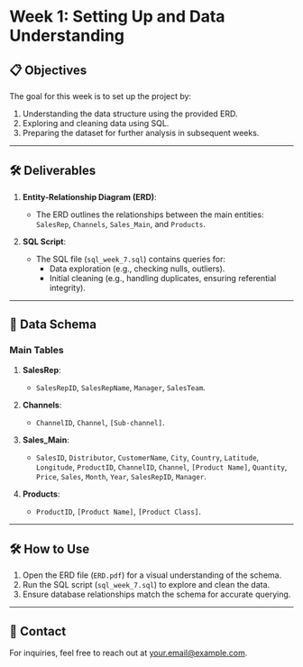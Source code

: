 # Week 1: Setting Up and Data Understanding

## 📋 Objectives
The goal for this week is to set up the project by:
1. Understanding the data structure using the provided ERD.
2. Exploring and cleaning data using SQL.
3. Preparing the dataset for further analysis in subsequent weeks.

---

## 🛠️ Deliverables
1. **Entity-Relationship Diagram (ERD)**:
   - The ERD outlines the relationships between the main entities: `SalesRep`, `Channels`, `Sales_Main`, and `Products`.

2. **SQL Script**:
   - The SQL file (`sql_week_7.sql`) contains queries for:
     - Data exploration (e.g., checking nulls, outliers).
     - Initial cleaning (e.g., handling duplicates, ensuring referential integrity).

---

## 📂 Data Schema
### **Main Tables**
1. **SalesRep**:
   - `SalesRepID`, `SalesRepName`, `Manager`, `SalesTeam`.

2. **Channels**:
   - `ChannelID`, `Channel`, `[Sub-channel]`.

3. **Sales_Main**:
   - `SalesID`, `Distributor`, `CustomerName`, `City`, `Country`, `Latitude`, `Longitude`, `ProductID`, `ChannelID`, `Channel`, `[Product Name]`, `Quantity`, `Price`, `Sales`, `Month`, `Year`, `SalesRepID`, `Manager`.

4. **Products**:
   - `ProductID`, `[Product Name]`, `[Product Class]`.

---

## 🛠️ How to Use
1. Open the ERD file (`ERD.pdf`) for a visual understanding of the schema.
2. Run the SQL script (`sql_week_7.sql`) to explore and clean the data.
3. Ensure database relationships match the schema for accurate querying.

---

## 📧 Contact
For inquiries, feel free to reach out at your.email@example.com.

